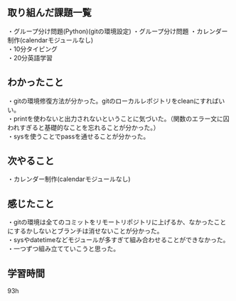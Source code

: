 ## 取り組んだ課題一覧
・グループ分け問題(Python)(gitの環境設定)
・グループ分け問題
・カレンダー制作(calendarモジュールなし)
<br>・10分タイピング
<br>・20分英語学習


## わかったこと
・gitの環境修復方法が分かった。gitのローカルレポジトリをcleanにすればいい。
<br>・printを使わないと出力されないということに気づいた。（関数のエラー文に囚われすぎると基礎的なことを忘れることが分かった。）
<br>・sysを使うことでpassを通せることが分かった。
## 次やること
・カレンダー制作(calendarモジュールなし)

## 感じたこと
・gitの環境は全てのコミットをリモートリポジトリに上げるか、なかったことにするかしないとブランチは消せないことが分かった。
<br>・sysやdatetimeなどモジュールが多すぎて組み合わせることができなかった。
<br>・一つずつ組み立てていこうと思った。

## 学習時間
93h
